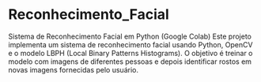 # Reconhecimento_Facial
Sistema de Reconhecimento Facial em Python (Google Colab)  Este projeto implementa um sistema de reconhecimento facial usando Python, OpenCV e o modelo LBPH (Local Binary Patterns Histograms). O objetivo é treinar o modelo com imagens de diferentes pessoas e depois identificar rostos em novas imagens fornecidas pelo usuário.
